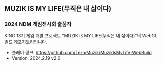 ## MUZIK IS MY LIFE(무직은 내 삶이다)
### 2024 NDM 게임전시회 출품작
KING 13기 게임 개발 프로젝트 "MUZIK IS MY LIFE(무직은 내 삶이다)"의 WebGL 빌드 레포지토리입니다.
* 플레이 링크: https://github.com/TeamMuzik/MuzikIsMyLife-WebBuild
* Version: 2024.2.19 v2.0
